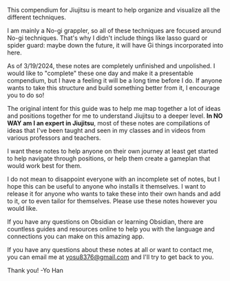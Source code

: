 This compendium for Jiujitsu is meant to help organize and visualize all the different techniques.

I am mainly a No-gi grappler, so all of these techniques are focused around No-gi techniques. That's why I didn't include things like lasso guard or spider guard: maybe down the future, it will have Gi things incorporated into here.

As of 3/19/2024, these notes are completely unfinished and unpolished. I would like to "complete" these one day and make it a presentable compendium, but I have a feeling it will be a long time before I do. If anyone wants to take this structure and build something better from it, I encourage you to do so!

The original intent for this guide was to help me map together a lot of ideas and positions together for me to understand Jiujitsu to a deeper level. **In NO WAY am I an expert in Jiujitsu**, most of these notes are compilations of ideas that I've been taught and seen in my classes and in videos from various professors and teachers. 

I want these notes to help anyone on their own journey at least get started to help navigate through positions, or help them create a gameplan that would work best for them.

I do not mean to disappoint everyone with an incomplete set of notes, but I hope this can be useful to anyone who installs it themselves. I want to release it for anyone who wants to take these into their own hands and add to it, or to even tailor for themselves. Please use these notes however you would like.

If you have any questions on Obsidian or learning Obsidian, there are countless guides and resources online to help you with the language and connections you can make on this amazing app.

If you have any questions about these notes at all or want to contact me, you can email me at yosu8376@gmail.com and I'll try to get back to you.

Thank you!
-Yo Han

